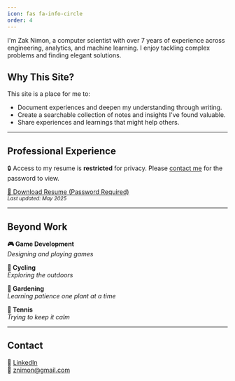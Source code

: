 ```yaml
---
icon: fas fa-info-circle
order: 4
---
```


I'm Zak Nimon, a computer scientist with over 7 years of experience across engineering, analytics, and machine learning. I enjoy tackling complex problems and finding elegant solutions.


## Why This Site?

This site is a place for me to:

- Document experiences and deepen my understanding through writing.
- Create a searchable collection of notes and insights I've found valuable.
- Share experiences and learnings that might help others.

---

## Professional Experience

🔒 Access to my resume is **restricted** for privacy. Please [contact me](http://127.0.0.1:4000/about/#contact) for the password to view.

[📄 Download Resume (Password Required)](https://drive.google.com/file/d/1yL-cG2VavwejphKTN1jJHCcjjqbnvon9/view?usp=sharing)  
<sub><i>Last updated: May 2025</i></sub>

---

## Beyond Work

**🎮 Game Development**  
*Designing and playing games*

**🚴 Cycling**  
*Exploring the outdoors*

**🌱 Gardening**  
*Learning patience one plant at a time*

**🎾 Tennis**  
*Trying to keep it calm*

---

## Contact

💼 [LinkedIn](https://www.linkedin.com/in/znimon)  
📧 [znimon@gmail.com](mailto:znimon@gmail.com)

